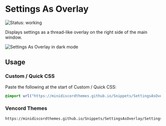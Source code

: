 # Settings As Overlay
![Status: working](https://img.shields.io/badge/status-working-green?style=flat-square)

Displays settings as a thread-like overlay on the right side of the main window.

![Settings As Overlay in dark mode](https://minidiscordthemes.github.io/Snippets/SettingsAsOverlay/preview.avif)

## Usage
### Custom / Quick CSS
Paste the following at the start of Custom / Quick CSS:
```css
@import url("https://minidiscordthemes.github.io/Snippets/SettingsAsOverlay/SettingsAsOverlay.css");
```
### Vencord Themes
```
https://minidiscordthemes.github.io/Snippets/SettingsAsOverlay/SettingsAsOverlay.css
```